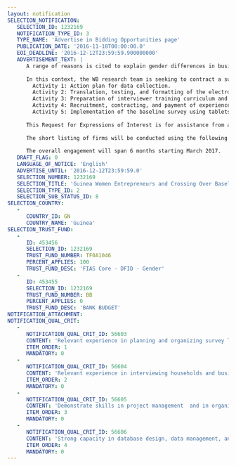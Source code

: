 ```yaml
---
layout: notification
SELECTION_NOTIFICATION: 
   SELECTION_ID: 1232169
   NOTIFICATION_TYPE_ID: 3
   TYPE_NAME: 'Advertise in Bidding Opportunities page'
   PUBLICATION_DATE: '2016-11-18T00:00:00.0'
   EOI_DEADLINE: '2016-12-12T23:59:59.900000000'
   ADVERTISEMENT_TEXT: |
      A range of reasons is cited to explain gender differences in business performance in Africa. Within those, the sector of operations is consistently identified as a major issue. The World Banks Africa Gender Innovation Lab and the World Bank Trade and Competitiveness Global Practice (henceforth the WB research tem) is conducting an experiment to measure the impact of providing women entrepreneurs with adequate information, technical support, coaching and know-how, as well as necessary exposure, in succeeding as entrepreneurs in male dominated productive sectors.
      
      In this context, the WB research team is seeking to contract a survey firm to develop and implement all aspects of a baseline survey of 1,000 women identified by the research team in the context of the Women Entrepreneurs and Crossing Over Impact Evaluation in Guinea. The firm will be responsible for 
      	Activity 1: Action plan for data collection.
      	Activity 2: Translation, testing, and formatting of the electronic version of the questionnaire.
      	Activity 3: Preparation of interviewer training curriculum and materials, manuals and implementation of personnel training, field test. 
      	Activity 4: Recruitment, contracting, and payment of experienced enumerators and supervisors, the number of which should be approved by the research team.
      	Activity 5: Implementation of the baseline survey using tablets, including organization and provision of logistical support (transport, per-diem, etc.) to interviewers and supervisors while data are being collected.
      
      This Request for Expressions of Interest is for assistance from a consultant (survey firm) in conducting activities for the baseline survey of this project.
      
      The short listing of firms will be conducted using the following criteria: (i) relevant experience in planning and organizing survey logistics, including the design and implementation of protocols to ensure high quality data; (ii) relevant experience in interviewing households and businesses of all sizes including micro-entrepreneurs (iii) Demonstrate skills in project management  and in organizing business surveys on the scale of this project over the past five years.; and (iv) Strong capacity in database design, data management, and statistics. 
      
      The overall engagement will span 6 months starting March 2017.
   DRAFT_FLAG: 0
   LANGUAGE_OF_NOTICE: 'English'
   ADVERTISE_UNTIL: '2016-12-12T23:59:59.0'
   SELECTION_NUMBER: 1232169
   SELECTION_TITLE: 'Guinea Women Entrepreneurs and Crossing Over Baseline Survey'
   SELECTION_TYPE_ID: 2
   SELECTION_SUB_STATUS_ID: 8
SELECTION_COUNTRY: 
   - 
      COUNTRY_ID: GN
      COUNTRY_NAME: 'Guinea'
SELECTION_TRUST_FUND: 
   - 
      ID: 453456
      SELECTION_ID: 1232169
      TRUST_FUND_NUMBER: TF0A1046
      PERCENT_APPLIES: 100
      TRUST_FUND_DESC: 'FIAS Core - DFID - Gender'
   - 
      ID: 453455
      SELECTION_ID: 1232169
      TRUST_FUND_NUMBER: BB
      PERCENT_APPLIES: 0
      TRUST_FUND_DESC: 'BANK BUDGET'
NOTIFICATION_ATTACHMENT: 
NOTIFICATION_QUAL_CRIT: 
   - 
      NOTIFICATION_QUAL_CRIT_ID: 56603
      CONTENT: 'Relevant experience in planning and organizing survey logistics, including the design and implementation of protocols to ensure high quality data'
      ITEM_ORDER: 1
      MANDATORY: 0
   - 
      NOTIFICATION_QUAL_CRIT_ID: 56604
      CONTENT: 'Relevant experience in interviewing households and businesses of all sizes including micro-entrepreneurs'
      ITEM_ORDER: 2
      MANDATORY: 0
   - 
      NOTIFICATION_QUAL_CRIT_ID: 56605
      CONTENT: 'Demonstrate skills in project management  and in organizing business surveys on the scale of this project over the past five years'
      ITEM_ORDER: 3
      MANDATORY: 0
   - 
      NOTIFICATION_QUAL_CRIT_ID: 56606
      CONTENT: 'Strong capacity in database design, data management, and statistics.'
      ITEM_ORDER: 4
      MANDATORY: 0
---
```

